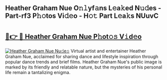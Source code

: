 ## Heather Graham Nue O𝚗𝚕yf𝚊ns L𝚎a𝚔ed N𝚞𝚍es - Part-rf3 P𝚑𝚘tos Vi𝚍𝚎o - H𝚘𝚝 Part L𝚎a𝚔s NUuvC

# <h2><a href="http://kfb015i.oniu.top/?m=Heather+Graham+Nue">🔗👉 🔴 Heather Graham Nue P𝚑ot𝚘𝚜 V𝚒d𝚎o</a></h2>

[![Heather Graham Nue Nu𝚍e𝚜](https://i.imgur.com/0qMVB7G.gif)](http://kfb015i.oniu.top/?m=Heather+Graham+Nue)
Virtual artist and entertainer Heather Graham Nue, acclaimed for sharing dance and lifestyle inspiration through popular dance trends and brief films. Heather Graham Nue's public image is marked by its friendly and relatable nature, but the mysteries of his personal life remain a tantalizing enigma.  
